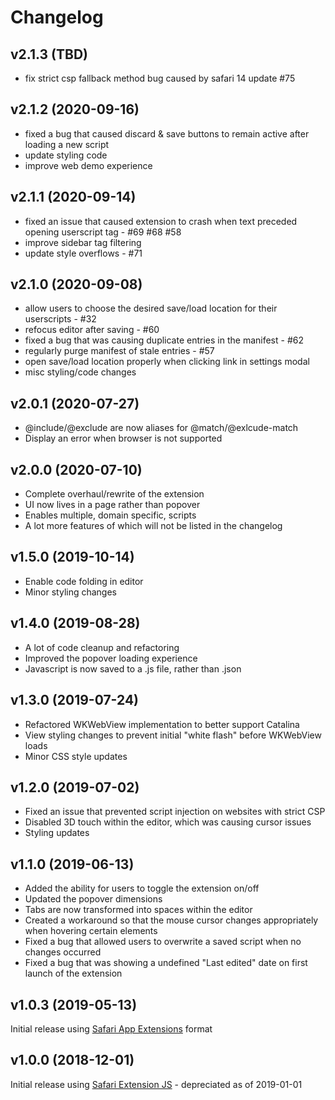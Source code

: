 # Changelog

## v2.1.3 (TBD)
- fix strict csp fallback method bug caused by safari 14 update #75

## v2.1.2 (2020-09-16)
- fixed a bug that caused discard & save buttons to remain active after loading a new script
- update styling code
- improve web demo experience

## v2.1.1 (2020-09-14)
- fixed an issue that caused extension to crash when text preceded opening userscript tag - #69 #68 #58
- improve sidebar tag filtering
- update style overflows - #71

## v2.1.0 (2020-09-08)
- allow users to choose the desired save/load location for their userscripts - #32
- refocus editor after saving - #60
- fixed a bug that was causing duplicate entries in the manifest - #62
- regularly purge manifest of stale entries - #57
- open save/load location properly when clicking link in settings modal
- misc styling/code changes

## v2.0.1 (2020-07-27)
- @include/@exclude are now aliases for @match/@exlcude-match
- Display an error when browser is not supported

## v2.0.0 (2020-07-10)
- Complete overhaul/rewrite of the extension
- UI now lives in a page rather than popover
- Enables multiple, domain specific, scripts
- A lot more features of which will not be listed in the changelog

## v1.5.0 (2019-10-14)
- Enable code folding in editor
- Minor styling changes

## v1.4.0 (2019-08-28)
- A lot of code cleanup and refactoring
- Improved the popover loading experience
- Javascript is now saved to a .js file, rather than .json

## v1.3.0 (2019-07-24)
- Refactored WKWebView implementation to better support Catalina
- View styling changes to prevent initial "white flash" before WKWebView loads
- Minor CSS style updates

## v1.2.0 (2019-07-02)
- Fixed an issue that prevented script injection on websites with strict CSP
- Disabled 3D touch within the editor, which was causing cursor issues
- Styling updates

## v1.1.0 (2019-06-13)
- Added the ability for users to toggle the extension on/off
- Updated the popover dimensions
- Tabs are now transformed into spaces within the editor
- Created a workaround so that the mouse cursor changes appropriately when hovering certain elements
- Fixed a bug that allowed users to overwrite a saved script when no changes occurred
- Fixed a bug that was showing a undefined "Last edited" date on first launch of the extension

## v1.0.3 (2019-05-13)

Initial release using [Safari App Extensions](https://developer.apple.com/documentation/safariservices/safari_app_extensions) format

## v1.0.0 (2018-12-01)

Initial release using [Safari Extension JS](https://developer.apple.com/documentation/safariextensions) - depreciated as of 2019-01-01
